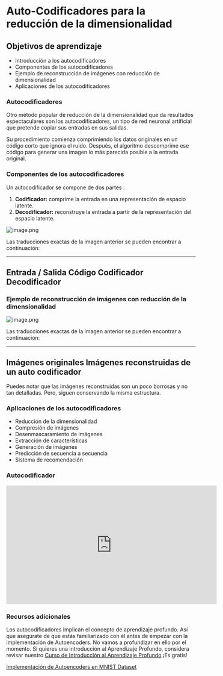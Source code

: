 # Auto-Codificadores para la reducción de la dimensionalidad

## Objetivos de aprendizaje

* Introducción a los autocodificadores
* Componentes de los autocodificadores
* Ejemplo de reconstrucción de imágenes con reducción de dimensionalidad
* Aplicaciones de los autocodificadores

### Autocodificadores

Otro método popular de reducción de la dimensionalidad que da resultados espectaculares son los autocodificadores, un tipo de red neuronal artificial que pretende copiar sus entradas en sus salidas.

Su procedimiento comienza comprimiendo los datos originales en un código corto que ignora el ruido. Después, el algoritmo descomprime ese código para generar una imagen lo más parecida posible a la entrada original.

### Componentes de los autocodificadores

Un autocodificador se compone de dos partes :

1. **Codificador:** comprime la entrada en una representación de espacio latente.
2. **Decodificador:** reconstruye la entrada a partir de la representación del espacio latente.








![image.png](https://dphi-live.s3.amazonaws.com/media_uploads/image_31821184c4704ca9984c38a85e5ec41f.png)

Las traducciones exactas de la imagen anterior se pueden encontrar a continuación:

---
Entrada / Salida
Código
Codificador
Decodificador
---






### Ejemplo de reconstrucción de imágenes con reducción de la dimensionalidad










![image.png](https://dphi-live.s3.amazonaws.com/media_uploads/image_65260c1901344a6f91756c6c79883704.png)

Las traducciones exactas de la imagen anterior se pueden encontrar a continuación:

---
Imágenes originales
Imágenes reconstruidas de un auto codificador
---







Puedes notar que las imágenes reconstruidas son un poco borrosas y no tan detalladas. Pero, siguen conservando la misma estructura.

### Aplicaciones de los autocodificadores

* Reducción de la dimensionalidad
* Compresión de imágenes
* Desenmascaramiento de imágenes
* Extracción de características
* Generación de imágenes
* Predicción de secuencia a secuencia
* Sistema de recomendación

### Autocodificador








<iframe width="560" height="315" src="https://www.youtube.com/embed/Rdpbnd0pCiI" title="YouTube video player" frameborder="0" allow="accelerometer; autoplay; clipboard-write; encrypted-media; gyroscope; picture-in-picture" allowfullscreen></iframe>






### Recursos adicionales

Los autocodificadores implican el concepto de aprendizaje profundo. Así que asegúrate de que estás familiarizado con él antes de empezar con la implementación de Autoencoders. No vamos a profundizar en ello por el momento. Si quieres una introducción al Aprendizaje Profundo, considera revisar nuestro [Curso de Introducción al Aprendizaje Profundo](https://dphi.tech/courses/getting-started-with-deep-learning) ¡Es gratis!

[Implementación de Autoencoders en MNIST Dataset](https://pub.towardsai.net/autoencoders-for-dimensionality-reduction-6fb6553f392f)